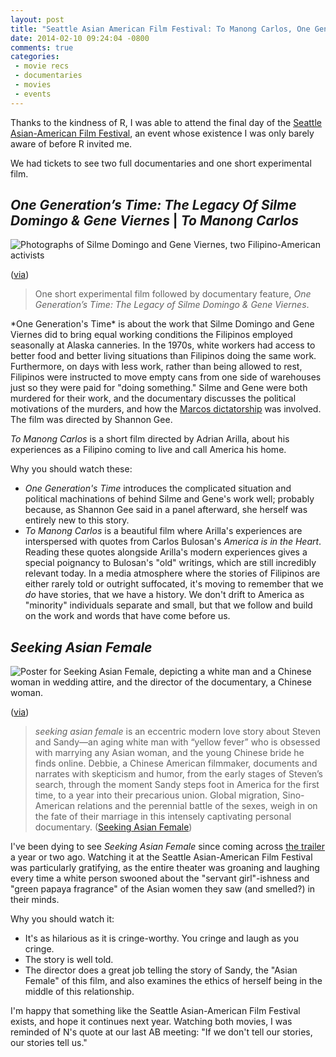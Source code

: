 ```yaml
---
layout: post
title: "Seattle Asian American Film Festival: To Manong Carlos, One Generation's Time, and Seeking Asian Female"
date: 2014-02-10 09:24:04 -0800
comments: true
categories: 
 - movie recs
 - documentaries
 - movies
 - events
---
```


Thanks to the kindness of R, I was able to attend the final day of the <a href="http://seattleaaff.org/2014/">Seattle Asian-American Film Festival</a>, an event whose existence I was only barely aware of before R invited me.

We had tickets to see two full documentaries and one short experimental film.

<h2><em>One Generation’s Time: The Legacy Of Silme Domingo &amp; Gene Viernes</em> | <em>To Manong Carlos</em></h2>
<img class="book-cover" src="{{ root_url}}/images/onegenerationstime.jpg" alt="Photographs of Silme Domingo and Gene Viernes, two Filipino-American activists"/>
<p class="caption">(<A href="http://seattleaaff.org/2014/shorts-programs/one-generations-time-the-legacy-of-silme-domingo-gene-viernes-to-manong-carlos/">via</a>)</p>
<blockquote>One short experimental film followed by documentary feature, <em>One Generation’s Time: The Legacy of Silme Domingo & Gene Viernes</em>.</blockquote>
*One Generation's Time* is about the work that Silme Domingo and Gene Viernes did to bring equal working conditions the Filipinos employed seasonally at Alaska canneries. In the 1970s, white workers had access to better food and better living situations than Filipinos doing the same work. Furthermore, on days with less work, rather than being allowed to rest, Filipinos were instructed to move empty cans from one side of warehouses just so they were paid for "doing something." Silme and Gene were both murdered for their work, and the documentary discusses the political motivations of the murders, and how the <a href="http://en.wikipedia.org/wiki/Ferdinand_Marcos">Marcos dictatorship</a> was involved. The film was directed by Shannon Gee.

*To Manong Carlos* is a short film directed by Adrian Arilla, about his experiences as a Filipino coming to live and call America his home.

Why you should watch these:
<ul><li><em>One Generation's Time</em> introduces the complicated situation and political machinations of behind Silme and Gene's work well; probably because, as Shannon Gee said in a panel afterward, she herself was entirely new to this story.</li>
<li><em>To Manong Carlos</em> is a beautiful film where Arilla's experiences are interspersed with quotes from Carlos Bulosan's <em>America is in the Heart</em>. Reading these quotes alongside Arilla's modern experiences gives a special poignancy to Bulosan's "old" writings, which are still incredibly relevant today. In a media atmosphere where the stories of Filipinos are either rarely told or outright suffocated, it's moving to remember that we <em>do</em> have stories, that we have a history. We don't drift to America as "minority" individuals separate and small, but that we follow and build on the work and words that have come before us.</li>
</ul>


<h2><em>Seeking Asian Female</em></h2>
<img class="book-cover" src="{{ root_url}}/images/seeking_asian_female.jpg" alt="Poster for Seeking Asian Female, depicting a white man and a Chinese woman in wedding attire, and the director of the documentary, a Chinese woman."/>
<p class="caption">(<A href="http://www.mrqe.com/movie_reviews/seeking-asian-female-m100102931">via</a>)</p>
<blockquote><em>seeking asian female</em> is an eccentric modern love story about Steven and Sandy—an aging white man with “yellow fever” who is obsessed with marrying any Asian woman, and the young Chinese bride he finds online. Debbie, a Chinese American filmmaker, documents and narrates with skepticism and humor, from the early stages of Steven’s search, through the moment Sandy steps foot in America for the first time, to a year into their precarious union. Global migration, Sino-American relations and the perennial battle of the sexes, weigh in on the fate of their marriage in this intensely captivating personal documentary. (<a href="http://www.seekingasianfemale.com/the-film/">Seeking Asian Female</a>)</blockquote>

I've been dying to see <em>Seeking Asian Female</em> since coming across <a href="http://www.youtube.com/watch?v=3kbGrQe17cU">the trailer</a> a year or two ago. Watching it at the Seattle Asian-American Film Festival was particularly gratifying, as the entire theater was groaning and laughing every time a white person swooned about the "servant girl"-ishness and "green papaya fragrance" of the Asian women they saw (and smelled?) in their minds.

Why you should watch it:
<ul><li>It's as hilarious as it is cringe-worthy. You cringe and laugh as you cringe.</li>
<li>The story is well told.</li>
<li>The director does a great job telling the story of Sandy, the "Asian Female" of this film, and also examines the ethics of herself being in the middle of this relationship.</li>
</ul>

I'm happy that something like the Seattle Asian-American Film Festival exists, and hope it continues next year. Watching both movies, I was reminded of N's quote at our last AB meeting: "If we don't tell our stories, our stories tell us."
